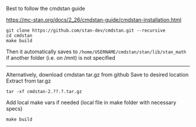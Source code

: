 Best to follow the cmdstan guide

https://mc-stan.org/docs/2_26/cmdstan-guide/cmdstan-installation.html

```
git clone https://github.com/stan-dev/cmdstan.git --recursive
cd cmdstan
make build
```

Then it automatically saves to `/home/USERNAME/cmdstan/stan/lib/stan_math` if another folder (i.e. on /mnt) is not specified

---

Alternatively, download cmdstan tar.gz from github
Save to desired location
Extract from tar.gz
```
tar -xf cmdstan-2.??.?.tar.gz
```
Add local make vars if needed (local file in make folder with necessary specs)
```
make build
```
